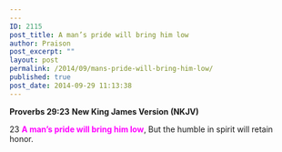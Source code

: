 ```yaml
---
---
ID: 2115
post_title: A man’s pride will bring him low
author: Praison
post_excerpt: ""
layout: post
permalink: /2014/09/mans-pride-will-bring-him-low/
published: true
post_date: 2014-09-29 11:13:38
---
```

<strong>Proverbs 29:23</strong>
<strong> New King James Version (NKJV)</strong>

23 <span style="color: #ff00ff;"><strong>A man’s pride will bring him low</strong></span>,
But the humble in spirit will retain honor.